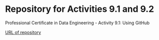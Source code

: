 # Repository for Activities 9.1 and 9.2
Professional Certificate in Data Engineering - Activity 9.1: Using GitHub 

[URL of repository](https://nataliemuehleisen.github.io/PCDE-Activity-9.1/)